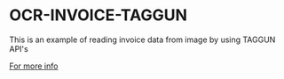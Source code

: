 # OCR-INVOICE-TAGGUN

This is an example of reading invoice data from image by using TAGGUN API's

[For more info](https://www.taggun.io/)
